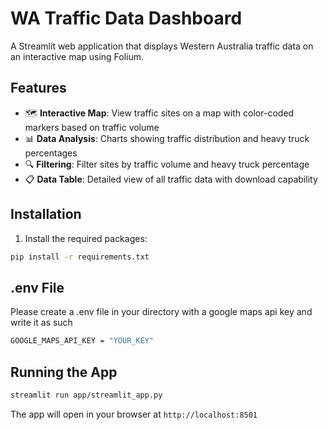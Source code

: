 # WA Traffic Data Dashboard

A Streamlit web application that displays Western Australia traffic data on an interactive map using Folium.

## Features

- 🗺️ **Interactive Map**: View traffic sites on a map with color-coded markers based on traffic volume
- 📊 **Data Analysis**: Charts showing traffic distribution and heavy truck percentages
- 🔍 **Filtering**: Filter sites by traffic volume and heavy truck percentage
- 📋 **Data Table**: Detailed view of all traffic data with download capability

## Installation

1. Install the required packages:
```bash
pip install -r requirements.txt
```

## .env File
Please create a .env file in your directory with a google maps api key and write it as such
```bash
GOOGLE_MAPS_API_KEY = "YOUR_KEY"
```
## Running the App

```bash
streamlit run app/streamlit_app.py
```

The app will open in your browser at `http://localhost:8501`

